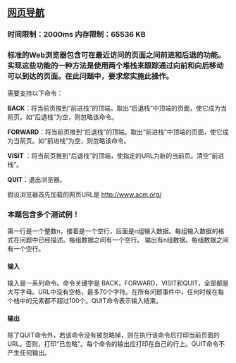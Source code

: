 ## [网页导航](https://zoj.pintia.cn/problem-sets/91827364500/problems/91827364560)

### 时间限制：2000ms 内存限制：65536 KB

### 标准的Web浏览器包含可在最近访问的页面之间前进和后退的功能。实现这些功能的一种方法是使用两个堆栈来跟踪通过向前和向后移动可以到达的页面。在此问题中，要求您实施此操作。
需要支持以下命令：

**BACK**：将当前页推到“前进栈”的顶端。取出“后退栈”中顶端的页面，使它成为当前页。如“后退栈”为空，则忽略该命令。

**FORWARD**：将当前页推到“后退栈”的顶端。取出“前进栈”中顶端的页面，使它成为当前页。如“前进栈”为空，则忽略该命令。

**VISIT <url>**：将当前页推到“后退栈”的顶端，使指定的URL为新的当前页。清空“前进栈”。

**QUIT**：退出浏览器。

假设浏览器首先加载的网页URL是 http://www.acm.org/  


### **本题包含多个测试例！**
第一行是一个整数n，接着是一个空行，后面是n组输入数据。每组输入数据的格式在问题中已经描述。每组数据之间有一个空行。
输出有n组数据。每组数据之间有一个空行。

#### **输入**
输入是一系列命令。命令关键字是 BACK，FORWARD，VISIT和QUIT，全部都是大写字母。URL中没有空格，最多70个字符。在所有问题事件中，任何时候在每个栈中的元素都不超过100个。QUIT命令表示输入结束。  

#### **输出**
除了QUIT命令外，若该命令没有被忽略掉，则在执行该命令后打印当前页面的URL。否则，打印“已忽略”。每个命令的输出应打印在自己的行上。QUIT命令不产生任何输出。  

